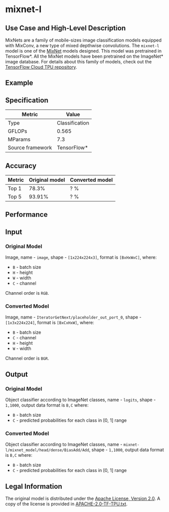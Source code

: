 # mixnet-l

## Use Case and High-Level Description
MixNets are a family of mobile-sizes image classification models equipped with MixConv,
a new type of mixed depthwise convolutions. The `mixnet-l` model is one of the
[MixNet](https://arxiv.org/abs/1907.09595) models designed.
This model was pretrained in TensorFlow\*.
All the MixNet models have been pretrained on the ImageNet\* image database.
For details about this family of models, check out the [TensorFlow Cloud TPU repository](https://github.com/tensorflow/tpu/tree/master/models/official/mnasnet/mixnet).

## Example

## Specification

| Metric            | Value         |
|-------------------|---------------|
| Type              | Classification|
| GFLOPs            | 0.565        |
| MParams           | 7.3        |
| Source framework  | TensorFlow\*  |

## Accuracy

| Metric | Original model | Converted model |
| ------ | -------------- | --------------- |
| Top 1  | 78.3%          | ? %           |
| Top 5  | 93.91%          | ? %           |

## Performance

## Input

### Original Model

Image, name - `image`,  shape - `[1x224x224x3]`, format is `[BxHxWxC]`, where:

- `B` - batch size
- `H` - height
- `W` - width
- `C` - channel

Channel order is `RGB`.

### Converted Model

Image, name - `IteratorGetNext/placeholder_out_port_0`,  shape - `[1x3x224x224]`, format is `[BxCxHxW]`, where:

- `B` - batch size
- `C` - channel
- `H` - height
- `W` - width

Channel order is `BGR`.

## Output

### Original Model

Object classifier according to ImageNet classes, name - `logits`,  shape - `1,1000`, output data format is `B,C` where:

- `B` - batch size
- `C` - predicted probabilities for each class in [0, 1] range

### Converted Model

Object classifier according to ImageNet classes, name - `mixnet-l/mixnet_model/head/dense/BiasAdd/Add`,  shape - `1,1000`, output data format is `B,C` where:

- `B` - batch size
- `C` - predicted probabilities for each class in [0, 1] range

## Legal Information

The original model is distributed under the
[Apache License, Version 2.0](https://raw.githubusercontent.com/tensorflow/tpu/master/LICENSE).
A copy of the license is provided in [APACHE-2.0-TF-TPU.txt](../licenses/APACHE-2.0-TF-TPU.txt).
